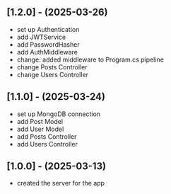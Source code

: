 ## [1.2.0] - (2025-03-26)
- set up Authentication
- add JWTService
- add PasswordHasher
- add AuthMiddleware
- change: added middleware to Program.cs pipeline
- change Posts Controller
- change Users Controller

## [1.1.0] - (2025-03-24)
- set up MongoDB connection
- add Post Model
- add User Model
- add Posts Controller
- add Users Controller

## [1.0.0] - (2025-03-13)
- created the server for the app